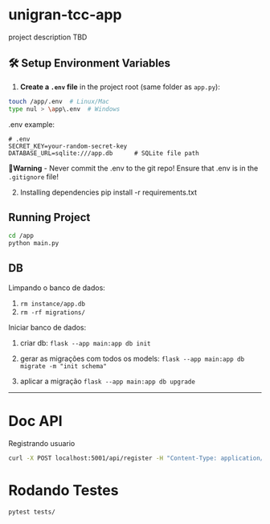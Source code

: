 # unigran-tcc-app

project description TBD

## 🛠 Setup Environment Variables

1. **Create a `.env` file** in the project root (same folder as `app.py`):  
```bash
touch /app/.env  # Linux/Mac
type nul > \app\.env  # Windows
```

 .env example:
 ```
# .env
SECRET_KEY=your-random-secret-key
DATABASE_URL=sqlite:///app.db      # SQLite file path
 ```

🚫**Warning** - Never commit the .env to the git repo!
Ensure that .env is in the `.gitignore` file!

2. Installing dependencies
pip install -r requirements.txt

## Running Project
```bash
cd /app
python main.py
```

## DB 

Limpando o banco de dados:
1. `rm instance/app.db`
1. `rm -rf migrations/`


Iniciar banco de dados:
1. criar db:
`flask --app main:app db init`

2. gerar as migrações com todos os models:
`flask --app main:app db migrate -m "init schema"`

3. aplicar a migração
`flask --app main:app db upgrade`

---

# Doc API

Registrando usuario

```bash
curl -X POST localhost:5001/api/register -H "Content-Type: application/json" --data '{"name": "fulano", "email": "fulano@gmail.com", "password":"123456"}'
```

# Rodando Testes
`pytest tests/`